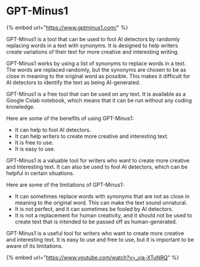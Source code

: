 # GPT-Minus1

{% embed url="https://www.gptminus1.com/" %}

GPT-Minus1 is a tool that can be used to fool AI detectors by randomly replacing words in a text with synonyms. It is designed to help writers create variations of their text for more creative and interesting writing.

GPT-Minus1 works by using a list of synonyms to replace words in a text. The words are replaced randomly, but the synonyms are chosen to be as close in meaning to the original word as possible. This makes it difficult for AI detectors to identify the text as being AI-generated.

GPT-Minus1 is a free tool that can be used on any text. It is available as a Google Colab notebook, which means that it can be run without any coding knowledge.

Here are some of the benefits of using GPT-Minus1:

* It can help to fool AI detectors.
* It can help writers to create more creative and interesting text.
* It is free to use.
* It is easy to use.

GPT-Minus1 is a valuable tool for writers who want to create more creative and interesting text. It can also be used to fool AI detectors, which can be helpful in certain situations.

Here are some of the limitations of GPT-Minus1:

* It can sometimes replace words with synonyms that are not as close in meaning to the original word. This can make the text sound unnatural.
* It is not perfect, and it can sometimes be fooled by AI detectors.
* It is not a replacement for human creativity, and it should not be used to create text that is intended to be passed off as human-generated.

GPT-Minus1 is a useful tool for writers who want to create more creative and interesting text. It is easy to use and free to use, but it is important to be aware of its limitations.

{% embed url="https://www.youtube.com/watch?v=_vja-XTuNRQ" %}

